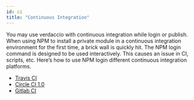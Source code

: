 ```yaml
---
id: ci
title: "Continuous Integration"
---
```


You may use verdaccio with continuous integration while login or publish. When 
using NPM to install a private module in a continuous integration environment 
for the first time, a brick wall is quickly hit. The NPM login command is 
designed to be used interactively. This causes an issue in CI, scripts, etc. 
Here’s how to use NPM login different continuous integration platforms.

- [Travis CI](https://remysharp.com/2015/10/26/using-travis-with-private-npm-deps)
- [Circle CI 1.0](https://circleci.com/docs/1.0/npm-login/)
- [Gitlab CI](https://www.exclamationlabs.com/blog/continuous-deployment-to-npm-using-gitlab-ci/)
